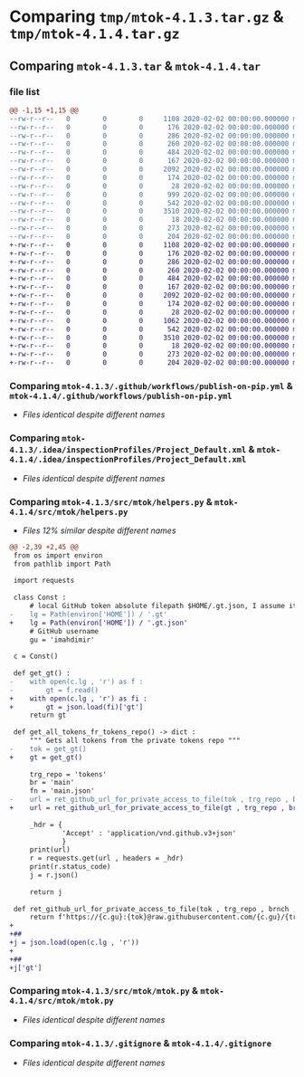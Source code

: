 # Comparing `tmp/mtok-4.1.3.tar.gz` & `tmp/mtok-4.1.4.tar.gz`

## Comparing `mtok-4.1.3.tar` & `mtok-4.1.4.tar`

### file list

```diff
@@ -1,15 +1,15 @@
--rw-r--r--   0        0        0     1108 2020-02-02 00:00:00.000000 mtok-4.1.3/.github/workflows/publish-on-pip.yml
--rw-r--r--   0        0        0      176 2020-02-02 00:00:00.000000 mtok-4.1.3/.idea/.gitignore
--rw-r--r--   0        0        0      286 2020-02-02 00:00:00.000000 mtok-4.1.3/.idea/misc.xml
--rw-r--r--   0        0        0      260 2020-02-02 00:00:00.000000 mtok-4.1.3/.idea/modules.xml
--rw-r--r--   0        0        0      484 2020-02-02 00:00:00.000000 mtok-4.1.3/.idea/mtok.iml
--rw-r--r--   0        0        0      167 2020-02-02 00:00:00.000000 mtok-4.1.3/.idea/vcs.xml
--rw-r--r--   0        0        0     2092 2020-02-02 00:00:00.000000 mtok-4.1.3/.idea/inspectionProfiles/Project_Default.xml
--rw-r--r--   0        0        0      174 2020-02-02 00:00:00.000000 mtok-4.1.3/.idea/inspectionProfiles/profiles_settings.xml
--rw-r--r--   0        0        0       28 2020-02-02 00:00:00.000000 mtok-4.1.3/src/mtok/__init__.py
--rw-r--r--   0        0        0      999 2020-02-02 00:00:00.000000 mtok-4.1.3/src/mtok/helpers.py
--rw-r--r--   0        0        0      542 2020-02-02 00:00:00.000000 mtok-4.1.3/src/mtok/mtok.py
--rw-r--r--   0        0        0     3510 2020-02-02 00:00:00.000000 mtok-4.1.3/.gitignore
--rw-r--r--   0        0        0       18 2020-02-02 00:00:00.000000 mtok-4.1.3/README.md
--rw-r--r--   0        0        0      273 2020-02-02 00:00:00.000000 mtok-4.1.3/pyproject.toml
--rw-r--r--   0        0        0      204 2020-02-02 00:00:00.000000 mtok-4.1.3/PKG-INFO
+-rw-r--r--   0        0        0     1108 2020-02-02 00:00:00.000000 mtok-4.1.4/.github/workflows/publish-on-pip.yml
+-rw-r--r--   0        0        0      176 2020-02-02 00:00:00.000000 mtok-4.1.4/.idea/.gitignore
+-rw-r--r--   0        0        0      286 2020-02-02 00:00:00.000000 mtok-4.1.4/.idea/misc.xml
+-rw-r--r--   0        0        0      260 2020-02-02 00:00:00.000000 mtok-4.1.4/.idea/modules.xml
+-rw-r--r--   0        0        0      484 2020-02-02 00:00:00.000000 mtok-4.1.4/.idea/mtok.iml
+-rw-r--r--   0        0        0      167 2020-02-02 00:00:00.000000 mtok-4.1.4/.idea/vcs.xml
+-rw-r--r--   0        0        0     2092 2020-02-02 00:00:00.000000 mtok-4.1.4/.idea/inspectionProfiles/Project_Default.xml
+-rw-r--r--   0        0        0      174 2020-02-02 00:00:00.000000 mtok-4.1.4/.idea/inspectionProfiles/profiles_settings.xml
+-rw-r--r--   0        0        0       28 2020-02-02 00:00:00.000000 mtok-4.1.4/src/mtok/__init__.py
+-rw-r--r--   0        0        0     1062 2020-02-02 00:00:00.000000 mtok-4.1.4/src/mtok/helpers.py
+-rw-r--r--   0        0        0      542 2020-02-02 00:00:00.000000 mtok-4.1.4/src/mtok/mtok.py
+-rw-r--r--   0        0        0     3510 2020-02-02 00:00:00.000000 mtok-4.1.4/.gitignore
+-rw-r--r--   0        0        0       18 2020-02-02 00:00:00.000000 mtok-4.1.4/README.md
+-rw-r--r--   0        0        0      273 2020-02-02 00:00:00.000000 mtok-4.1.4/pyproject.toml
+-rw-r--r--   0        0        0      204 2020-02-02 00:00:00.000000 mtok-4.1.4/PKG-INFO
```

### Comparing `mtok-4.1.3/.github/workflows/publish-on-pip.yml` & `mtok-4.1.4/.github/workflows/publish-on-pip.yml`

 * *Files identical despite different names*

### Comparing `mtok-4.1.3/.idea/inspectionProfiles/Project_Default.xml` & `mtok-4.1.4/.idea/inspectionProfiles/Project_Default.xml`

 * *Files identical despite different names*

### Comparing `mtok-4.1.3/src/mtok/helpers.py` & `mtok-4.1.4/src/mtok/helpers.py`

 * *Files 12% similar despite different names*

```diff
@@ -2,39 +2,45 @@
 from os import environ
 from pathlib import Path
 
 import requests
 
 class Const :
     # local GitHub token absolute filepath $HOME/.gt.json, I assume it is in the home directory
-    lg = Path(environ['HOME']) / '.gt'
+    lg = Path(environ['HOME']) / '.gt.json'
     # GitHub username
     gu = 'imahdimir'
 
 c = Const()
 
 def get_gt() :
-    with open(c.lg , 'r') as f :
-        gt = f.read()
+    with open(c.lg , 'r') as fi :
+        gt = json.load(fi)['gt']
     return gt
 
 def get_all_tokens_fr_tokens_repo() -> dict :
     """ Gets all tokens from the private tokens repo """
-    tok = get_gt()
+    gt = get_gt()
 
     trg_repo = 'tokens'
     br = 'main'
     fn = 'main.json'
-    url = ret_github_url_for_private_access_to_file(tok , trg_repo , br , fn)
+    url = ret_github_url_for_private_access_to_file(gt , trg_repo , br , fn)
 
     _hdr = {
             'Accept' : 'application/vnd.github.v3+json'
             }
     print(url)
     r = requests.get(url , headers = _hdr)
     print(r.status_code)
     j = r.json()
 
     return j
 
 def ret_github_url_for_private_access_to_file(tok , trg_repo , brnch , fn) :
     return f'https://{c.gu}:{tok}@raw.githubusercontent.com/{c.gu}/{trg_repo}/{brnch}/{fn}'
+
+##
+j = json.load(open(c.lg , 'r'))
+
+##
+j['gt']
```

### Comparing `mtok-4.1.3/src/mtok/mtok.py` & `mtok-4.1.4/src/mtok/mtok.py`

 * *Files identical despite different names*

### Comparing `mtok-4.1.3/.gitignore` & `mtok-4.1.4/.gitignore`

 * *Files identical despite different names*

